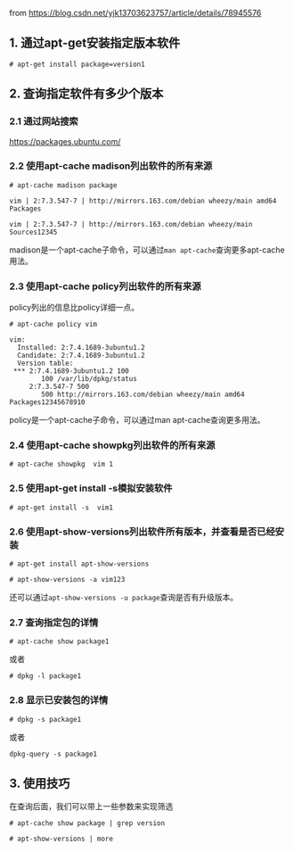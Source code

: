 from https://blog.csdn.net/yjk13703623757/article/details/78945576

## 1. 通过apt-get安装指定版本软件

```
# apt-get install package=version1
```

## 2. 查询指定软件有多少个版本

### 2.1 通过网站搜索

https://packages.ubuntu.com/

### 2.2 使用apt-cache madison列出软件的所有来源

```
# apt-cache madison package

vim | 2:7.3.547-7 | http://mirrors.163.com/debian wheezy/main amd64 Packages

vim | 2:7.3.547-7 | http://mirrors.163.com/debian wheezy/main Sources12345
```

madison是一个apt-cache子命令，可以通过`man apt-cache`查询更多apt-cache用法。

### 2.3 使用apt-cache policy列出软件的所有来源

policy列出的信息比policy详细一点。

```
# apt-cache policy vim

vim:
  Installed: 2:7.4.1689-3ubuntu1.2
  Candidate: 2:7.4.1689-3ubuntu1.2
  Version table:
 *** 2:7.4.1689-3ubuntu1.2 100
        100 /var/lib/dpkg/status
     2:7.3.547-7 500
        500 http://mirrors.163.com/debian wheezy/main amd64 Packages12345678910
```

policy是一个apt-cache子命令，可以通过man apt-cache查询更多用法。

### 2.4 使用apt-cache showpkg列出软件的所有来源

```
# apt-cache showpkg  vim 1
```

### 2.5 使用apt-get install -s模拟安装软件

```
# apt-get install -s  vim1
```

### 2.6 使用apt-show-versions列出软件所有版本，并查看是否已经安装

```
# apt-get install apt-show-versions

# apt-show-versions -a vim123
```

还可以通过`apt-show-versions -u package`查询是否有升级版本。

### 2.7 查询指定包的详情

```
# apt-cache show package1
```

或者

```
# dpkg -l package1
```

### 2.8 显示已安装包的详情

```
# dpkg -s package1
```

或者

```
dpkg-query -s package1
```

## 3. 使用技巧

在查询后面，我们可以带上一些参数来实现筛选

```
# apt-cache show package | grep version

# apt-show-versions | more
```